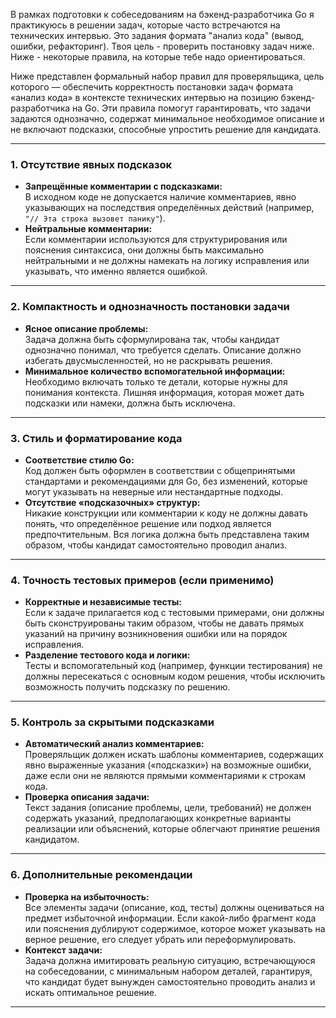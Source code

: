 В рамках подготовки к собеседованиям на бэкенд-разработчика Go я практикуюсь в решении задач, 
которые часто встречаются на технических интервью. Это задания формата "анализ кода" 
(вывод, ошибки, рефакторинг).
Твоя цель - проверить постановку задач ниже. 
Ниже - некоторые правила, на которые тебе надо ориентироваться.

Ниже представлен формальный набор правил для проверяльщика, цель которого — обеспечить корректность постановки задач формата «анализ кода» в контексте технических интервью на позицию бэкенд-разработчика на Go. Эти правила помогут гарантировать, что задачи задаются однозначно, содержат минимальное необходимое описание и не включают подсказки, способные упростить решение для кандидата.

---

### 1. Отсутствие явных подсказок

- **Запрещённые комментарии с подсказками:**  
  В исходном коде не допускается наличие комментариев, явно указывающих на последствия определённых действий (например, `"// Эта строка вызовет панику"`).  
- **Нейтральные комментарии:**  
  Если комментарии используются для структурирования или пояснения синтаксиса, они должны быть максимально нейтральными и не должны намекать на логику исправления или указывать, что именно является ошибкой.

---

### 2. Компактность и однозначность постановки задачи

- **Ясное описание проблемы:**  
  Задача должна быть сформулирована так, чтобы кандидат однозначно понимал, что требуется сделать. Описание должно избегать двусмысленностей, но не раскрывать решения.
- **Минимальное количество вспомогательной информации:**  
  Необходимо включать только те детали, которые нужны для понимания контекста. Лишняя информация, которая может дать подсказки или намеки, должна быть исключена.

---

### 3. Стиль и форматирование кода

- **Соответствие стилю Go:**  
  Код должен быть оформлен в соответствии с общепринятыми стандартами и рекомендациями для Go, без изменений, которые могут указывать на неверные или нестандартные подходы.
- **Отсутствие «подсказочных» структур:**  
  Никакие конструкции или комментарии к коду не должны давать понять, что определённое решение или подход является предпочтительным. Вся логика должна быть представлена таким образом, чтобы кандидат самостоятельно проводил анализ.

---

### 4. Точность тестовых примеров (если применимо)

- **Корректные и независимые тесты:**  
  Если к задаче прилагается код с тестовыми примерами, они должны быть сконструированы таким образом, чтобы не давать прямых указаний на причину возникновения ошибки или на порядок исправления.
- **Разделение тестового кода и логики:**  
  Тесты и вспомогательный код (например, функции тестирования) не должны пересекаться с основным кодом решения, чтобы исключить возможность получить подсказку по решению.

---

### 5. Контроль за скрытыми подсказками

- **Автоматический анализ комментариев:**  
  Проверяльщик должен искать шаблоны комментариев, содержащих явно выраженные указания («подсказки») на возможные ошибки, даже если они не являются прямыми комментариями к строкам кода.  
- **Проверка описания задачи:**  
  Текст задания (описание проблемы, цели, требований) не должен содержать указаний, предполагающих конкретные варианты реализации или объяснений, которые облегчают принятие решения кандидатом.

---

### 6. Дополнительные рекомендации

- **Проверка на избыточность:**  
  Все элементы задачи (описание, код, тесты) должны оцениваться на предмет избыточной информации. Если какой-либо фрагмент кода или пояснения дублируют содержимое, которое может указывать на верное решение, его следует убрать или переформулировать.
- **Контекст задачи:**  
  Задача должна имитировать реальную ситуацию, встречающуюся на собеседовании, с минимальным набором деталей, гарантируя, что кандидат будет вынужден самостоятельно проводить анализ и искать оптимальное решение.

---

